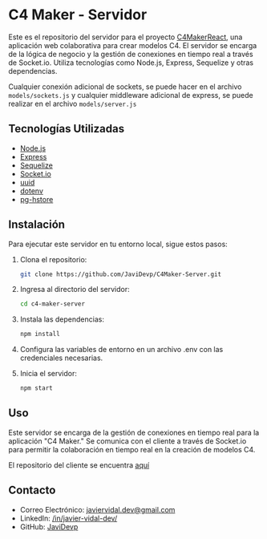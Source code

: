 # C4 Maker - Servidor

Este es el repositorio del servidor para el proyecto [C4MakerReact](https://github.com/JaviDevp/C4MakerReact), una aplicación web colaborativa para crear modelos C4. El servidor se encarga de la lógica de negocio y la gestión de conexiones en tiempo real a través de Socket.io. Utiliza tecnologías como Node.js, Express, Sequelize y otras dependencias.

Cualquier conexión adicional de sockets, se puede hacer en el archivo `models/sockets.js` y cualquier middleware adicional de express, se puede realizar en el archivo `models/server.js`

## Tecnologías Utilizadas

- [Node.js](https://nodejs.org/)
- [Express](https://expressjs.com/)
- [Sequelize](https://sequelize.org/)
- [Socket.io](https://socket.io/)
- [uuid](https://www.npmjs.com/package/uuid)
- [dotenv](https://www.npmjs.com/package/dotenv)
- [pg-hstore](https://www.npmjs.com/package/pg-hstore)

## Instalación

Para ejecutar este servidor en tu entorno local, sigue estos pasos:

1. Clona el repositorio:

   ```bash
   git clone https://github.com/JaviDevp/C4Maker-Server.git
   ```

2. Ingresa al directorio del servidor:

   ```bash
   cd c4-maker-server
   ```

3. Instala las dependencias:

   ```bash
   npm install
   ```

4. Configura las variables de entorno en un archivo .env con las credenciales necesarias.

5. Inicia el servidor:

   ```bash
   npm start
   ```

## Uso

Este servidor se encarga de la gestión de conexiones en tiempo real para la aplicación "C4 Maker." Se comunica con el cliente a través de Socket.io para permitir la colaboración en tiempo real en la creación de modelos C4.

El repositorio del cliente se encuentra [aquí](https://github.com/JaviDevp/C4Maker-Server)

## Contacto

- Correo Electrónico: javiervidal.dev@gmail.com
- LinkedIn: [/in/javier-vidal-dev/](https://www.linkedin.com/in/javier-vidal-dev/)
- GitHub: [JaviDevp](https://github.com/JaviDevp)

